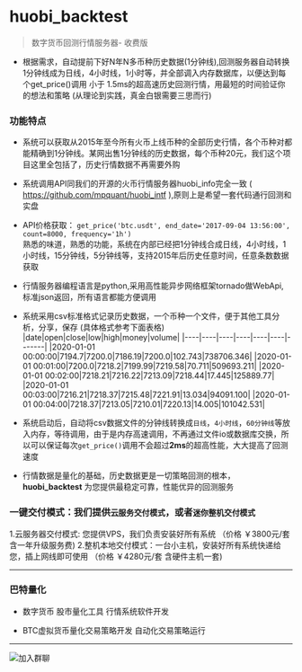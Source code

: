 # huobi_backtest
> 数字货币回测行情服务器- 收费版

* 根据需求，自动提前下好N年N多币种历史数据(1分钟线),回测服务器自动转换1分钟线成为日线，4小时线，1小时等，并全部调入内存数据库，以便达到每个get_price()调用 小于 1.5ms的超高速历史回测行情，用最短的时间验证你的想法和策略 (从理论到实践，真金白银需要三思而行) 

### 功能特点
* 系统可以获取从2015年至今所有火币上线币种的全部历史行情，各个币种对都能精确到1分钟线。某网出售1分钟线的历史数据，每个币种20元，我们这个项目这里全包括了，历史行情数据不再需要外购

* 系统调用API同我们的开源的火币行情服务器huobi_info完全一致 ( https://github.com/mpquant/huobi_intf ),原则上是希望一套代码通行回测和实盘

* API价格获取： `get_price('btc.usdt', end_date='2017-09-04 13:56:00', count=8000, frequency='1h')`   
  熟悉的味道，熟悉的功能，系统在内部已经把1分钟线合成日线，4小时线，1小时线，15分钟线，5分钟线等，支持2015年后历史任意时间，任意条数数据获取

* 行情服务器编程语言是python,采用高性能异步网络框架tornado做WebApi, 标准json返回，所有语言都能方便调用

* 系统采用csv标准格式记录历史数据，一个币种一个文件，便于其他工具分析，分享，保存 (具体格式参考下面表格)
    |date|open|close|low|high|money|volume|
    |----|----|----|----|----|----|-------|
    |2020-01-01 00:00:00|7194.7|7200.0|7186.19|7200.0|102.743|738706.346|
    |2020-01-01 00:01:00|7200.0|7218.2|7199.99|7219.58|70.711|509693.211|
    |2020-01-01 00:02:00|7218.21|7216.22|7213.09|7218.44|17.445|125889.77|
    |2020-01-01 00:03:00|7216.21|7218.37|7215.48|7221.91|13.034|94091.100|
    |2020-01-01 00:04:00|7218.37|7213.05|7210.01|7220.13|14.005|101042.531|

*  系统启动后，自动将csv数据文件的分钟线转换成`日线`，`4小时线`，`60分钟线`等放入内存，等待调用，由于是内存高速调用，不再通过文件io或数据库交换，所以可以保证每次`get_price()`调用不会超过**2ms**的超高性能，大大提高了回测速度

* 行情数据是量化的基础，历史数据更是一切策略回测的根本，**huobi_backtest** 为您提供最稳定可靠，性能优异的回测服务

### 一键交付模式：我们提供`云服务交付模式`，或者`迷你整机交付模式`
1.云服务器交付模式:  您提供VPS，我们负责安装好所有系统 （价格 ￥3800元/套 含一年升级服务费)
2.整机本地交付模式：一台小主机，安装好所有系统快递给您，插上网线即可使用 （价格 ￥4280元/套 含硬件主机一套)


----------------------------------------------------
### 巴特量化
* 数字货币 股市量化工具 行情系统软件开发

* BTC虚拟货币量化交易策略开发 自动化交易策略运行

----------------------------------------------------

![加入群聊](https://github.com/mpquant/huobi_intf/blob/main/img/qrcode.png) 
